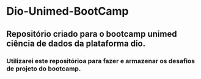 # Dio-Unimed-BootCamp

## Repositório criado para o bootcamp unimed ciência de dados da plataforma dio.

### Utilizarei este repositórioa para fazer e armazenar os desafios de projeto do bootcamp.
